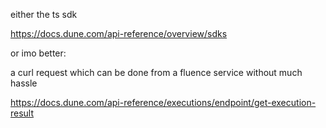 either the ts sdk 

https://docs.dune.com/api-reference/overview/sdks

or imo better:

a curl request which can be done from a fluence service without much hassle 

https://docs.dune.com/api-reference/executions/endpoint/get-execution-result

